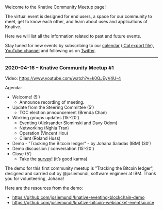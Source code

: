 Welcome to the Knative Community Meetup page!

The virtual event is designed for end users, a space for our community to meet, get to know each other, and learn about uses and applications of Knative.

Here we will list all the information related to past and future events.

Stay tuned for new events by subscribing to our [calendar](https://calendar.google.com/calendar/embed?src=google.com_18un4fuh6rokqf8hmfftm5oqq4%40group.calendar.google.com) ([iCal export file](https://calendar.google.com/calendar/ical/google.com_18un4fuh6rokqf8hmfftm5oqq4@group.calendar.google.com/public/basic.ics)), [YouTube channel](https://www.youtube.com/channel/UCq7cipu-A1UHOkZ9fls1N8A) and following us on [Twitter](https://twitter.com/KnativeProject).

---

### 2020-04-16 – Knative Community Meetup #1
Video: https://www.youtube.com/watch?v=k0QJEyV4U-4

Agenda:
- Welcome! (5’)
  - Announce recording of meeting.
- Update from the Steering Committee (5’)
  - TOC election announcement (Brenda Chan)
- Working groups updates (15’-20’)
  - Eventing (Aleksander Slominski and Davy Odom)
  - Networking (Nghia Tran)
  - Operation (Vincent Hou)
  - Client (Roland Huss)
- Demo - "Tracking the Bitcoin ledger" - by Johana Saladas (IBM) (30’)
- Demo discussion / conversation (15’-20’)
- Close (5’)
  - Take the [survey](https://docs.google.com/forms/d/e/1FAIpQLSebw2IOjmnStiUhPpnndpjyuBUoziZOw9PK9fnJeFBQX0QxWw/viewform)! (it’s good karma)

The demo for this first community meetup is "Tracking the Bitcoin ledger", designed and carried out by @josiemundi, software engineer at IBM. Thank you for volunteering, Johana!

Here are the resources from the demo:
- https://github.com/josiemundi/knative-eventing-blockchain-demo
- https://github.com/josiemundi/knative-bitcoin-websocket-eventsource
